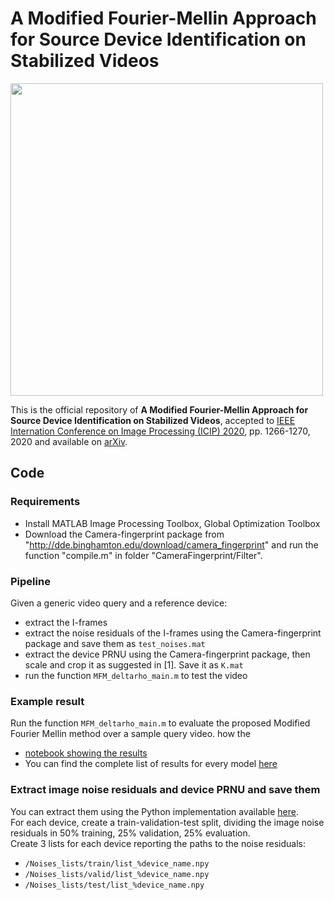 # A Modified Fourier-Mellin Approach for Source Device Identification on Stabilized Videos
<img src="assets/scheme.png" width="500">

This is the official repository of **A Modified Fourier-Mellin Approach for Source Device Identification on Stabilized Videos**,
accepted to [IEEE Internation Conference on Image Processing (ICIP) 2020](https://2020.ieeeicip.org/), pp. 1266-1270, 2020 and available on [arXiv](https://arxiv.org/pdf/2005.09984.pdf).

## Code

### Requirements

- Install MATLAB Image Processing Toolbox, Global Optimization Toolbox
- Download the Camera-fingerprint package from "http://dde.binghamton.edu/download/camera_fingerprint" and run the function "compile.m" in folder "CameraFingerprint/Filter".

### Pipeline

Given a generic video query and a reference device:
- extract the I-frames
- extract the noise residuals of the I-frames using the Camera-fingerprint package and save them as `test_noises.mat`
- extract the device PRNU using the Camera-fingerprint package, then scale and crop it as suggested in [1]. Save it as `K.mat`
- run the function `MFM_deltarho_main.m` to test the video

### Example result
Run the function `MFM_deltarho_main.m` to evaluate the proposed Modified Fourier Mellin method over a sample query video.  how the 
- [notebook showing the results](show_results.ipynb)
- You can find the complete list of results for every model [here](outputs/)

### Extract image noise residuals and device PRNU and save them 
You can extract them using the Python implementation available [here](https://github.com/polimi-ispl/prnu-python).  
For each device, create a train-validation-test split, dividing the image noise residuals in 50% training, 25% validation, 25% evaluation.  
Create 3 lists for each device reporting the paths to the noise residuals: 
- `/Noises_lists/train/list_%device_name.npy`
- `/Noises_lists/valid/list_%device_name.npy`
- `/Noises_lists/test/list_%device_name.npy`
